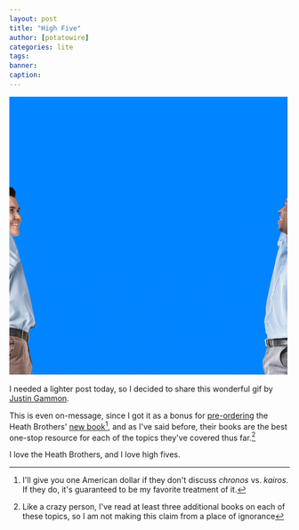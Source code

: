 ```yaml
---
layout: post
title: "High Five"
author: [potatowire]
categories: lite
tags: 
banner: 
caption:
---
```


<img src="/assets/img/HighFive.gif" alt="High Five" />  
 
I needed a lighter post today, so I decided to share this wonderful gif by [Justin Gammon][1]. 

This is even on-message, since I got it as a bonus for [pre-ordering][2] the Heath Brothers' [new book][3][^1], and as I've said before, their books are the best one-stop resource for each of the topics they've covered thus far.[^2]

I love the Heath Brothers, and I love high fives.

[^1]:	I'll give you one American dollar if they don't discuss _chronos_ vs. _kairos_. If they do, it's guaranteed to be my favorite treatment of it.

[^2]:	Like a crazy person, I've read at least three additional books on each of these topics, so I am not making this claim from a place of ignorance

[1]:	http://justingammon.com
[2]:	http://heathbrothers.com/preorder-power-moments/
[3]:	https://www.amazon.com/Power-Moments-Certain-Experiences-Extraordinary/dp/1501147765/

